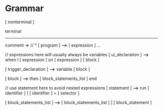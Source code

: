# Grammar

[ nonterminal ]

terminal

---

comment => // *
[ program ] **-->** [ expression ] ...

// expressions here will usually always be variables
[ ui_declaration ] **-->** when I [ expression ] on [ expression ] [ block ]

[ trigger_declaration ] **-->** variable [ block ]

[ block ] **-->** then [ block_statements_list ] end

// use statement here to avoid nested expressions
[ statement ] **-->** run [ identifier ] | [ identifier ] = [ selector ]

[ block_statements_list ] **-->** [ block_statements_list ] | [ block_statement ]


